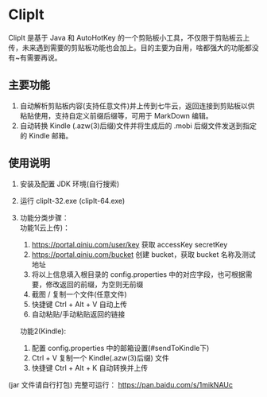 ClipIt
======
ClipIt 是基于 Java 和 AutoHotKey 的一个剪贴板小工具，不仅限于剪贴板云上传，未来遇到需要的剪贴板功能也会加上。目的主要为自用，啥都强大的功能都没有\~有需要再说。 

主要功能
--------
1. 自动解析剪贴板内容(支持任意文件)并上传到七牛云，返回连接到剪贴板以供粘贴使用，支持自定义前缀后缀等，可用于 MarkDown 编辑。
2. 自动转换 Kindle (.azw(3)后缀)文件并将生成后的 .mobi 后缀文件发送到指定的 Kindle 邮箱。


使用说明
--------
1. 安装及配置 JDK 环境(自行搜索)
2. 运行 clipIt-32.exe (clipIt-64.exe)
3. 功能分类步骤：  
    功能1(云上传)：  
    1. https://portal.qiniu.com/user/key 获取 accessKey secretKey
    2. https://portal.qiniu.com/bucket 创建 bucket，获取 bucket 名称及测试地址
    3. 将以上信息填入根目录的 config.properties 中的对应字段，也可根据需要，修改返回的前缀，为空则无前缀
    5. 截图 / 复制一个文件(任意文件)
    6. 快捷键 Ctrl + Alt + V 自动上传  
    7. 自动粘贴/手动粘贴返回的链接
          
    功能2(Kindle):  
    1. 配置 config.properties 中的邮箱设置(#sendToKindle下)
    2. Ctrl + V 复制一个 Kindle(.azw(3)后缀) 文件
    3. 快捷键 Ctrl + Alt + K 自动转换并上传


(jar 文件请自行打包)
完整可运行：
https://pan.baidu.com/s/1mikNAUc